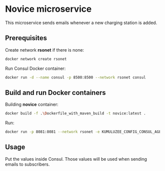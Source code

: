 # Novice microservice

This microservice sends emails whenever a new charging station is added.

## Prerequisites

Create network **rsonet** if there is none:

```bash
docker network create rsonet
```

Run Consul Docker container:
```bash
docker run -d --name consul -p 8500:8500 --network rsonet consul
```

## Build and run Docker containers

Building **novice** container:
```bash
docker build -f .\Dockerfile_with_maven_build -t novice:latest .
```

Run:
```bash
docker run -p 8081:8081 --network rsonet -e KUMULUZEE_CONFIG_CONSUL_AGENT=http://consul:8500 --name novice-instance novice
```

## Usage

Put the values inside Consul. Those values will be used when sending emails to subscribers.